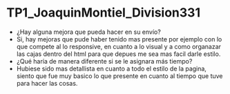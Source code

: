 # TP1_JoaquinMontiel_Division331

- ¿Hay alguna mejora que pueda hacer en su envío?
- Si, hay mejoras que pude haber tenido mas presente por ejemplo con lo que compete al lo responsive, en cuanto a lo visual y a como organazar las cajas dentro del html para que depues me sea mas facil darle estilo.
- ¿Qué haría de manera diferente si se le asignara más tiempo?
- Hubiese sido mas detallista en cuanto a todo el estilo de la pagina, siento que fue muy basico lo que presente en cuanto al tiempo que tuve para hacer las cosas.
